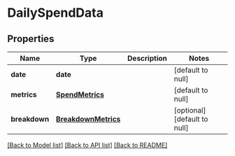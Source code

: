 # DailySpendData
## Properties

| Name | Type | Description | Notes |
|------------ | ------------- | ------------- | -------------|
| **date** | **date** |  | [default to null] |
| **metrics** | [**SpendMetrics**](SpendMetrics.md) |  | [default to null] |
| **breakdown** | [**BreakdownMetrics**](BreakdownMetrics.md) |  | [optional] [default to null] |

[[Back to Model list]](../README.md#documentation-for-models) [[Back to API list]](../README.md#documentation-for-api-endpoints) [[Back to README]](../README.md)

